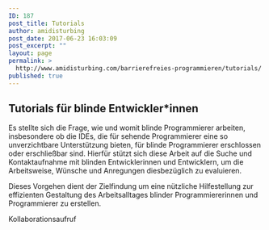 ```yaml
---
ID: 187
post_title: Tutorials
author: amidisturbing
post_date: 2017-06-23 16:03:09
post_excerpt: ""
layout: page
permalink: >
  http://www.amidisturbing.com/barrierefreies-programmieren/tutorials/
published: true
---
```

<h2>Tutorials für blinde Entwickler*innen</h2>
<p class="p1">Es stellte sich die Frage, wie und womit blinde Programmierer arbeiten, insbesondere ob die IDEs, die für sehende Programmierer eine so unverzichtbare Unterstützung bieten, für blinde Programmierer erschlossen oder erschließbar sind. Hierfür stützt sich diese Arbeit auf die Suche und Kontaktaufnahme mit blinden Entwicklerinnen und Entwicklern, um die Arbeitsweise, Wünsche und Anregungen diesbezüglich zu evaluieren.</p>
<p class="p1">Dieses Vorgehen dient der Zielfindung um eine nützliche Hilfestellung zur effizienten Gestaltung des Arbeitsalltages blinder Programmiererinnen und Programmierer zu erstellen.</p>
Kollaborationsaufruf